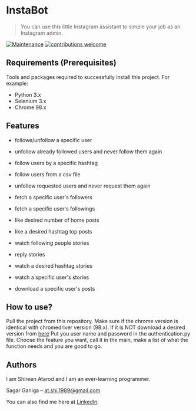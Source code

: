 # InstaBot
> You can use this little Instagram assistant to simple your job as an Instagram admin.

[![Maintenance](https://img.shields.io/badge/Maintained%3F-yes-green.svg)](https://GitHub.com/Naereen/StrapDown.js/graphs/commit-activity)
[![contributions welcome](https://img.shields.io/badge/contributions-welcome-brightgreen.svg?style=flat)](https://github.com/dwyl/esta/issues)


## Requirements  (Prerequisites)
Tools and packages required to successfully install this project.
For example:
* Python 3.x
* Selenium 3.x
* Chrome 98.x


## Features
* followe/unfollow a specific user
* unfollow already followed users and never follow them again
* follow users by a specific hashtag
* follow users from a csv file
* unfollow requested users and never request them again
* fetch a specific user's followers
* fetch a specific user's followings

* like desired number of home posts
* like a desired hashtag top posts

* watch following people stories
* reply stories
* watch a desired hashtag stories
* watch a specific user's stories

* download a specific user's posts

## How to use?
Pull the project from this repository. Make sure if the chrome version is identical with chromedriver version (98.x). If it is NOT download a desired version from [here](https://chromedriver.chromium.org/downloads)
Put you user name and password in the authentication.py file. 
Choose the feature you want, call it in the main, make a list of what the function needs and you are good to go.

## Authors
I am Shireen Atarod and I am an ever-learning programmer.
 
Sagar Ganiga  – at.shi.1989@gmail.com
 
You can also find me here at [LinkedIn](www.linkedin.com/in/shireen-at-96b35217b).
